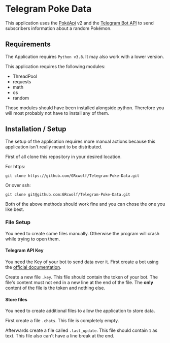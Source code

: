 # Telegram Poke Data
This application uses the [PokéApi](https://pokeapi.co/) v2 and the [Telegram Bot API](https://core.telegram.org/bots/api) to send subscribers information about a random Pokémon.

## Requirements
The Application requires `Python v3.8`. It may also work with a lower version. 

This application requires the following modules:
* ThreadPool
* requests
* math
* os
* random

Those modules should have been installed alongside python. Therefore you will most probably not have to install any of them. 

## Installation / Setup
The setup of the application requires more manual actions because this application isn't really meant to be distributed.

First of all clone this repository in your desired location.

For https:
```shell script
git clone https://github.com/GRcwolf/Telegram-Poke-Data.git
```
Or over ssh:
```shell script
git clone git@github.com:GRcwolf/Telegram-Poke-Data.git
```

Both of the above methods should work fine and you can chose the one you like best.

### File Setup
You need to create some files manually. Otherwise the program will crash while trying to open them.

#### Telegram API Key
You need the Key of your bot to send data over it.
First create a bot using the [official documentation](https://core.telegram.org/bots#3-how-do-i-create-a-bot).

Create a new file `.key`. This file should contain the token of your bot.
The file's content must not end in a new line at the end of the file. The __only__ content of the file is the token and nothing else.

#### Store files
You need to create additional files to allow the application to store data.

First create a file `.chats`. This file is completely empty.

Afterwards create a file called `.last_update`. This file should contain `1` as text.
This file also can't have a line break at the end.